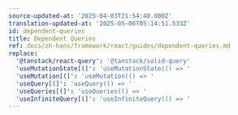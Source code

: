 ```yaml
---
source-updated-at: '2025-04-03T21:54:40.000Z'
translation-updated-at: '2025-05-06T05:14:51.533Z'
id: dependent-queries
title: Dependent Queries
ref: docs/zh-hans/framework/react/guides/dependent-queries.md
replace:
  '@tanstack/react-query': '@tanstack/solid-query'
  'useMutationState[(]': 'useMutationState(() => '
  'useMutation[(]': 'useMutation(() => '
  'useQuery[(]': 'useQuery(() => '
  'useQueries[(]': 'useQueries(() => '
  'useInfiniteQuery[(]': 'useInfiniteQuery(() => '
---
```


